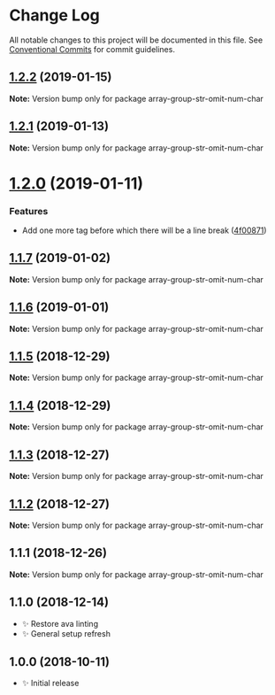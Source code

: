 # Change Log

All notable changes to this project will be documented in this file.
See [Conventional Commits](https://conventionalcommits.org) for commit guidelines.

## [1.2.2](https://bitbucket.org/codsen/codsen/src/master/packages/array-group-str-omit-num-char/compare/array-group-str-omit-num-char@1.2.1...array-group-str-omit-num-char@1.2.2) (2019-01-15)

**Note:** Version bump only for package array-group-str-omit-num-char





## [1.2.1](https://bitbucket.org/codsen/codsen/src/master/packages/array-group-str-omit-num-char/compare/array-group-str-omit-num-char@1.2.0...array-group-str-omit-num-char@1.2.1) (2019-01-13)

**Note:** Version bump only for package array-group-str-omit-num-char





# [1.2.0](https://bitbucket.org/codsen/codsen/src/master/packages/array-group-str-omit-num-char/compare/array-group-str-omit-num-char@1.1.7...array-group-str-omit-num-char@1.2.0) (2019-01-11)

### Features

- Add one more tag before which there will be a line break ([4f00871](https://bitbucket.org/codsen/codsen/src/master/packages/array-group-str-omit-num-char/commits/4f00871))

## [1.1.7](https://bitbucket.org/codsen/codsen/src/master/packages/array-group-str-omit-num-char/compare/array-group-str-omit-num-char@1.1.6...array-group-str-omit-num-char@1.1.7) (2019-01-02)

**Note:** Version bump only for package array-group-str-omit-num-char

## [1.1.6](https://bitbucket.org/codsen/codsen/src/master/packages/array-group-str-omit-num-char/compare/array-group-str-omit-num-char@1.1.5...array-group-str-omit-num-char@1.1.6) (2019-01-01)

**Note:** Version bump only for package array-group-str-omit-num-char

## [1.1.5](https://bitbucket.org/codsen/codsen/src/master/packages/array-group-str-omit-num-char/compare/array-group-str-omit-num-char@1.1.4...array-group-str-omit-num-char@1.1.5) (2018-12-29)

**Note:** Version bump only for package array-group-str-omit-num-char

## [1.1.4](https://bitbucket.org/codsen/codsen/src/master/packages/array-group-str-omit-num-char/compare/array-group-str-omit-num-char@1.1.3...array-group-str-omit-num-char@1.1.4) (2018-12-29)

**Note:** Version bump only for package array-group-str-omit-num-char

## [1.1.3](https://bitbucket.org/codsen/codsen/src/master/packages/array-group-str-omit-num-char/compare/array-group-str-omit-num-char@1.1.2...array-group-str-omit-num-char@1.1.3) (2018-12-27)

**Note:** Version bump only for package array-group-str-omit-num-char

## [1.1.2](https://bitbucket.org/codsen/codsen/src/master/packages/array-group-str-omit-num-char/compare/array-group-str-omit-num-char@1.1.1...array-group-str-omit-num-char@1.1.2) (2018-12-27)

**Note:** Version bump only for package array-group-str-omit-num-char

## 1.1.1 (2018-12-26)

**Note:** Version bump only for package array-group-str-omit-num-char

## 1.1.0 (2018-12-14)

- ✨ Restore ava linting
- ✨ General setup refresh

## 1.0.0 (2018-10-11)

- ✨ Initial release
